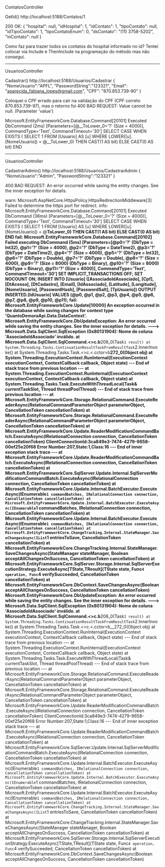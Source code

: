 ContatosController

GetId()
http://localhost:5188/Contatos/1

200 OK:
{
"hospital": null,
"idHospital": 1,
"idContato": 1,
"tipoContato": null,
"idTipoContato": 1,
"tipoContatoEnum": 0,
"dsContato": "(11) 3758-5202",
"inContato": null
}

Como faz para trazer todos os contatos do hospital informado no id?
Tentei colocar via Include e ThenInclude na programação do método mas não consegui.

---

UsuariosController

Cadastrar()
http://localhost:5188/Usuarios/Cadastrar
{
"NomeUsuario":"APFL",
"PasswordString":"123321",
"Email": "aparecida_fabiana_lopes@gmail.com",
"CPF": "870.853.739-90"
}

Coloquei o CPF errado para cair na validação do CPF (CPF correto 870.853.739-97), mas o retorno foi 400 BAD REQUEST: Value cannot be null. (Parameter 'value')

Microsoft.EntityFrameworkCore.Database.Command[20101]
Executed DbCommand (2ms) [Parameters=[@__ToLower_0='?' (Size = 4000)], CommandType='Text', CommandTimeout='30']
SELECT CASE
WHEN EXISTS (
SELECT 1
FROM [Usuario] AS [u]
WHERE LOWER([u].[NomeUsuario]) = @\_\_ToLower_0) THEN CAST(1 AS bit)
ELSE CAST(0 AS bit)
END

---

UsuariosController

CadastrarAdmin()
http://localhost:5188/Usuarios/CadastrarAdmin
{
"NomeUsuario":"Admin",
"PasswordString":"123321"
}

400 BAD REQUEST: An error occurred while saving the entity changes. See the inner exception for details.

warn: Microsoft.AspNetCore.HttpsPolicy.HttpsRedirectionMiddleware[3]
Failed to determine the https port for redirect.
info: Microsoft.EntityFrameworkCore.Database.Command[20101]
Executed DbCommand (36ms) [Parameters=[@__ToLower_0='?' (Size = 4000)], CommandType='Text', CommandTimeout='30']
SELECT CASE
WHEN EXISTS (
SELECT 1
FROM [Usuario] AS [u]
WHERE LOWER([u].[NomeUsuario]) = @**ToLower_0) THEN CAST(1 AS bit)
ELSE CAST(0 AS bit)
END
fail: Microsoft.EntityFrameworkCore.Database.Command[20102]
Failed executing DbCommand (5ms) [Parameters=[@p0='?' (DbType = Int32), @p1='?' (Size = 4000), @p2='?' (DbType = DateTime2), @p3='?' (DbType = DateTime2), @p4='?' (Size = 4000), @p5='?' (DbType = Int32), @p6='?' (DbType = Double),
@p7='?' (DbType = Double), @p8='?' (Size = 4000), @p9='?' (Size = 8000) (DbType = Binary), @p10='?' (Size = 8000) (DbType = Binary), @p11='?' (Size = 4000)], CommandType='Text', CommandTimeout='30']
SET IMPLICIT_TRANSACTIONS OFF;
SET NOCOUNT ON;
INSERT INTO [Usuario] ([AssociadoIdAssociado], [Cpf], [DtAcesso], [DtCadastro], [Email], [IdAssociado], [Latitude], [Longitude], [NomeUsuario], [PasswordHash], [PasswordSalt], [TpUsuario])
OUTPUT INSERTED.[IdUsuario]
VALUES (@p0, @p1, @p2, @p3, @p4, @p5, @p6, @p7, @p8, @p9, @p10, @p11);
fail: Microsoft.EntityFrameworkCore.Update[10000]
An exception occurred in the database while saving changes for context type 'QuantoDemoraApi.Data.DataContext'.
Microsoft.EntityFrameworkCore.DbUpdateException: An error occurred while saving the entity changes. See the inner exception for details.
---> Microsoft.Data.SqlClient.SqlException (0x80131904): Nome de coluna 'AssociadoIdAssociado' inválido.
at Microsoft.Data.SqlClient.SqlCommand.<>c.<ExecuteDbDataReaderAsync>b**208_0(Task`1 result)
         at System.Threading.Tasks.ContinuationResultTaskFromResultTask`2.InnerInvoke()
at System.Threading.Tasks.Task.<>c.<.cctor>b**272_0(Object obj)
at System.Threading.ExecutionContext.RunInternal(ExecutionContext executionContext, ContextCallback callback, Object state)
--- End of stack trace from previous location ---
at System.Threading.ExecutionContext.RunInternal(ExecutionContext executionContext, ContextCallback callback, Object state)
at System.Threading.Tasks.Task.ExecuteWithThreadLocal(Task& currentTaskSlot, Thread threadPoolThread)
--- End of stack trace from previous location ---
at Microsoft.EntityFrameworkCore.Storage.RelationalCommand.ExecuteReaderAsync(RelationalCommandParameterObject parameterObject, CancellationToken cancellationToken)
at Microsoft.EntityFrameworkCore.Storage.RelationalCommand.ExecuteReaderAsync(RelationalCommandParameterObject parameterObject, CancellationToken cancellationToken)
at Microsoft.EntityFrameworkCore.Update.ReaderModificationCommandBatch.ExecuteAsync(IRelationalConnection connection, CancellationToken cancellationToken)
ClientConnectionId:3ca849e3-7474-4279-9658-00ef25e20f68
Error Number:207,State:1,Class:16
--- End of inner exception stack trace ---
at Microsoft.EntityFrameworkCore.Update.ReaderModificationCommandBatch.ExecuteAsync(IRelationalConnection connection, CancellationToken cancellationToken)
at Microsoft.EntityFrameworkCore.SqlServer.Update.Internal.SqlServerModificationCommandBatch.ExecuteAsync(IRelationalConnection connection, CancellationToken cancellationToken)
at Microsoft.EntityFrameworkCore.Update.Internal.BatchExecutor.ExecuteAsync(IEnumerable`1 commandBatches, IRelationalConnection connection, CancellationToken cancellationToken)
         at Microsoft.EntityFrameworkCore.Update.Internal.BatchExecutor.ExecuteAsync(IEnumerable`1 commandBatches, IRelationalConnection connection, CancellationToken cancellationToken)
at Microsoft.EntityFrameworkCore.Update.Internal.BatchExecutor.ExecuteAsync(IEnumerable`1 commandBatches, IRelationalConnection connection, CancellationToken cancellationToken)
         at Microsoft.EntityFrameworkCore.ChangeTracking.Internal.StateManager.SaveChangesAsync(IList`1 entriesToSave, CancellationToken cancellationToken)
at Microsoft.EntityFrameworkCore.ChangeTracking.Internal.StateManager.SaveChangesAsync(StateManager stateManager, Boolean acceptAllChangesOnSuccess, CancellationToken cancellationToken)
at Microsoft.EntityFrameworkCore.SqlServer.Storage.Internal.SqlServerExecutionStrategy.ExecuteAsync[TState,TResult](TState state, Func`4 operation, Func`4 verifySucceeded, CancellationToken cancellationToken)
at Microsoft.EntityFrameworkCore.DbContext.SaveChangesAsync(Boolean acceptAllChangesOnSuccess, CancellationToken cancellationToken)
Microsoft.EntityFrameworkCore.DbUpdateException: An error occurred while saving the entity changes. See the inner exception for details.
---> Microsoft.Data.SqlClient.SqlException (0x80131904): Nome de coluna 'AssociadoIdAssociado' inválido.
at Microsoft.Data.SqlClient.SqlCommand.<>c.<ExecuteDbDataReaderAsync>b**208_0(Task`1 result)
         at System.Threading.Tasks.ContinuationResultTaskFromResultTask`2.InnerInvoke()
at System.Threading.Tasks.Task.<>c.<.cctor>b\_\_272_0(Object obj)
at System.Threading.ExecutionContext.RunInternal(ExecutionContext executionContext, ContextCallback callback, Object state)
--- End of stack trace from previous location ---
at System.Threading.ExecutionContext.RunInternal(ExecutionContext executionContext, ContextCallback callback, Object state)
at System.Threading.Tasks.Task.ExecuteWithThreadLocal(Task& currentTaskSlot, Thread threadPoolThread)
--- End of stack trace from previous location ---
at Microsoft.EntityFrameworkCore.Storage.RelationalCommand.ExecuteReaderAsync(RelationalCommandParameterObject parameterObject, CancellationToken cancellationToken)
at Microsoft.EntityFrameworkCore.Storage.RelationalCommand.ExecuteReaderAsync(RelationalCommandParameterObject parameterObject, CancellationToken cancellationToken)
at Microsoft.EntityFrameworkCore.Update.ReaderModificationCommandBatch.ExecuteAsync(IRelationalConnection connection, CancellationToken cancellationToken)
ClientConnectionId:3ca849e3-7474-4279-9658-00ef25e20f68
Error Number:207,State:1,Class:16
--- End of inner exception stack trace ---
at Microsoft.EntityFrameworkCore.Update.ReaderModificationCommandBatch.ExecuteAsync(IRelationalConnection connection, CancellationToken cancellationToken)
at Microsoft.EntityFrameworkCore.SqlServer.Update.Internal.SqlServerModificationCommandBatch.ExecuteAsync(IRelationalConnection connection, CancellationToken cancellationToken)
at Microsoft.EntityFrameworkCore.Update.Internal.BatchExecutor.ExecuteAsync(IEnumerable`1 commandBatches, IRelationalConnection connection, CancellationToken cancellationToken)
         at Microsoft.EntityFrameworkCore.Update.Internal.BatchExecutor.ExecuteAsync(IEnumerable`1 commandBatches, IRelationalConnection connection, CancellationToken cancellationToken)
at Microsoft.EntityFrameworkCore.Update.Internal.BatchExecutor.ExecuteAsync(IEnumerable`1 commandBatches, IRelationalConnection connection, CancellationToken cancellationToken)
         at Microsoft.EntityFrameworkCore.ChangeTracking.Internal.StateManager.SaveChangesAsync(IList`1 entriesToSave, CancellationToken cancellationToken)
at Microsoft.EntityFrameworkCore.ChangeTracking.Internal.StateManager.SaveChangesAsync(StateManager stateManager, Boolean acceptAllChangesOnSuccess, CancellationToken cancellationToken)
at Microsoft.EntityFrameworkCore.SqlServer.Storage.Internal.SqlServerExecutionStrategy.ExecuteAsync[TState,TResult](TState state, Func`4 operation, Func`4 verifySucceeded, CancellationToken cancellationToken)
at Microsoft.EntityFrameworkCore.DbContext.SaveChangesAsync(Boolean acceptAllChangesOnSuccess, CancellationToken cancellationToken)
